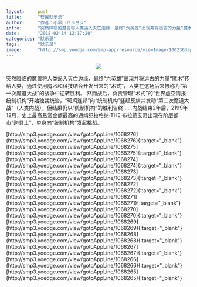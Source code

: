 ```yaml
---
layout:     post
title:      "苍翼默示录"
author:     "作者：小早川ハルヨシ"
intro:      "突然降临的魔兽将人类逼入灭亡边缘，最终“六英雄”出现并将远古的力量“魔术”传给人类，通过使用魔术和科技结合开发出来的“术式”，人类在这场后来被称为“第一次魔道大战”的战争中逆转胜利。 然而战后，负责管理“术式”的“世界虚空情报统制机构”开始独裁统治，“斑鸠连邦”向“统制机构”竖起反旗并发动“第二次魔道大战”（人类内战），但结果仍以“统制机构”的胜利告终……内战结束2年后，2199年12月，史上最高悬赏金额最高的通缉犯拉格纳·THE·布拉德艾奇出现在阶层都市“迦具土”，单身向“统制机构”发起挑战。"
date:       "2018-02-14 12:17:20"
categories: "默示录"
tags:       "默示录"
image:      "http://smp.yoedge.com/smp-app/resource/viewImage/1002363appline.png"
---
```

<div style="text-align: center">
<p><img src="http://smp.yoedge.com/smp-app/resource/viewImage/1002363appline.png"/></p>
</div>
<p class="post-meta">
<span>突然降临的魔兽将人类逼入灭亡边缘，最终“六英雄”出现并将远古的力量“魔术”传给人类，通过使用魔术和科技结合开发出来的“术式”，人类在这场后来被称为“第一次魔道大战”的战争中逆转胜利。 然而战后，负责管理“术式”的“世界虚空情报统制机构”开始独裁统治，“斑鸠连邦”向“统制机构”竖起反旗并发动“第二次魔道大战”（人类内战），但结果仍以“统制机构”的胜利告终……内战结束2年后，2199年12月，史上最高悬赏金额最高的通缉犯拉格纳·THE·布拉德艾奇出现在阶层都市“迦具土”，单身向“统制机构”发起挑战。</span>
</p>
[http://smp3.yoedge.com/view/gotoAppLine/1068276](http://smp3.yoedge.com/view/gotoAppLine/1068276){:target="_blank"}
[http://smp3.yoedge.com/view/gotoAppLine/1068275](http://smp3.yoedge.com/view/gotoAppLine/1068275){:target="_blank"}
[http://smp3.yoedge.com/view/gotoAppLine/1068274](http://smp3.yoedge.com/view/gotoAppLine/1068274){:target="_blank"}
[http://smp3.yoedge.com/view/gotoAppLine/1068273](http://smp3.yoedge.com/view/gotoAppLine/1068273){:target="_blank"}
[http://smp3.yoedge.com/view/gotoAppLine/1068272](http://smp3.yoedge.com/view/gotoAppLine/1068272){:target="_blank"}
[http://smp3.yoedge.com/view/gotoAppLine/1068271](http://smp3.yoedge.com/view/gotoAppLine/1068271){:target="_blank"}
[http://smp3.yoedge.com/view/gotoAppLine/1068270](http://smp3.yoedge.com/view/gotoAppLine/1068270){:target="_blank"}
[http://smp3.yoedge.com/view/gotoAppLine/1068269](http://smp3.yoedge.com/view/gotoAppLine/1068269){:target="_blank"}
[http://smp3.yoedge.com/view/gotoAppLine/1068268](http://smp3.yoedge.com/view/gotoAppLine/1068268){:target="_blank"}
[http://smp3.yoedge.com/view/gotoAppLine/1068267](http://smp3.yoedge.com/view/gotoAppLine/1068267){:target="_blank"}
[http://smp3.yoedge.com/view/gotoAppLine/1068266](http://smp3.yoedge.com/view/gotoAppLine/1068266){:target="_blank"}
[http://smp3.yoedge.com/view/gotoAppLine/1068265](http://smp3.yoedge.com/view/gotoAppLine/1068265){:target="_blank"}


